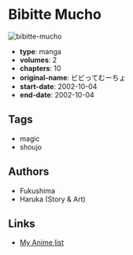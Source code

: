 # Bibitte Mucho

![bibitte-mucho](https://cdn.myanimelist.net/images/manga/3/19730.jpg)

-   **type**: manga
-   **volumes**: 2
-   **chapters**: 10
-   **original-name**: ビビってむーちょ
-   **start-date**: 2002-10-04
-   **end-date**: 2002-10-04

## Tags

-   magic
-   shoujo

## Authors

-   Fukushima
-   Haruka (Story & Art)

## Links

-   [My Anime list](https://myanimelist.net/manga/13902/Bibitte_Mucho)
